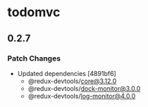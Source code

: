 # todomvc

## 0.2.7

### Patch Changes

- Updated dependencies [4891bf6]
  - @redux-devtools/core@3.12.0
  - @redux-devtools/dock-monitor@3.0.0
  - @redux-devtools/log-monitor@4.0.0
